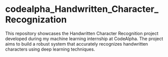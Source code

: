 # codealpha_Handwritten_Character_Recognization
This repository showcases the Handwritten Character Recognition project developed during my machine learning internship at CodeAlpha. The project aims to build a robust system that accurately recognizes handwritten characters using deep learning techniques.
